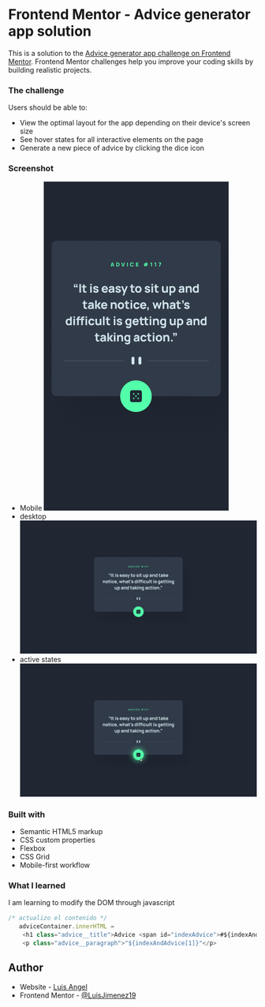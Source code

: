 # Frontend Mentor - Advice generator app solution

This is a solution to the [Advice generator app challenge on Frontend Mentor](https://www.frontendmentor.io/challenges/advice-generator-app-QdUG-13db). Frontend Mentor challenges help you improve your coding skills by building realistic projects.


### The challenge

Users should be able to:

- View the optimal layout for the app depending on their device's screen size
- See hover states for all interactive elements on the page
- Generate a new piece of advice by clicking the dice icon

### Screenshot

- Mobile
![](./design/mobile-design.jpg)
- desktop
![](./design/desktop-design.jpg)
- active states
![](./design/active-states.jpg)


### Built with

- Semantic HTML5 markup
- CSS custom properties
- Flexbox
- CSS Grid
- Mobile-first workflow

### What I learned

I am learning to modify the DOM through javascript

```js
/* actualizo el contenido */
   adviceContainer.innerHTML = 
    <h1 class="advice__title">Advice <span id="indexAdvice">#${indexAndAdvice[0]}</span> </h1>
    <p class="advice__paragraph">"${indexAndAdvice[1]}"</p>

```



## Author

- Website - [Luis Angel](https://luisjimenez19.github.io/desafios-frontend-mentor/)
- Frontend Mentor - [@LuisJimenez19](https://www.frontendmentor.io/profile/LuisJimenez19)

